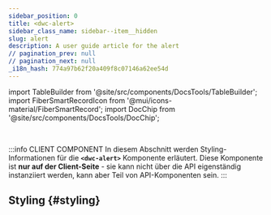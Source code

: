 ```yaml
---
sidebar_position: 0
title: <dwc-alert>
sidebar_class_name: sidebar--item__hidden
slug: alert
description: A user guide article for the alert
// pagination_prev: null
// pagination_next: null
_i18n_hash: 774a97b62f20a409f8c07146a62ee54d
---
```

import TableBuilder from '@site/src/components/DocsTools/TableBuilder';
import FiberSmartRecordIcon from '@mui/icons-material/FiberSmartRecord';
import DocChip from '@site/src/components/DocsTools/DocChip';

<DocChip chip='shadow' />

<br />

:::info CLIENT COMPONENT
In diesem Abschnitt werden Styling-Informationen für die **`<dwc-alert>`** Komponente erläutert. Diese Komponente ist **nur auf der Client-Seite** - sie kann nicht über die API eigenständig instanziiert werden, kann aber Teil von API-Komponenten sein.
:::

## Styling {#styling}

<TableBuilder name="dwc-alert" clientComponent />
